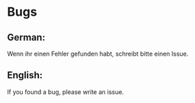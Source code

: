 # Bugs

## German:

Wenn ihr einen Fehler gefunden habt, schreibt bitte einen Issue.

## English:

If you found a bug, please write an issue.
